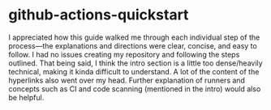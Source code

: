 # github-actions-quickstart

I appreciated how this guide walked me through each individual step of the process—the explanations and directions were clear, concise, and easy to follow. I had no issues creating my repository and following the steps outlined. That being said, I think the intro section is a little too dense/heavily technical, making it kinda difficult to understand. A lot of the content of the hyperlinks also went over my head. Further explanation of runners and concepts such as CI and code scanning (mentioned in the intro) would also be helpful. 
